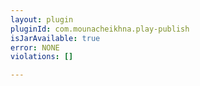 ```yaml
---
layout: plugin
pluginId: com.mounacheikhna.play-publish
isJarAvailable: true
error: NONE
violations: []

---
```

